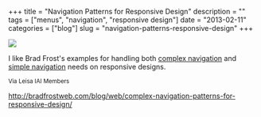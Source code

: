 +++
title = "Navigation Patterns for Responsive Design"
description = ""
tags = ["menus", "navigation", "responsive design"]
date = "2013-02-11"
categories = ["blog"]
slug = "navigation-patterns-responsive-design"
+++



  <div class="notebook-screenshot"><a href="http://bradfrostweb.com/blog/web/complex-navigation-patterns-for-responsive-design/"><img src="http://media.konigi.com/bluga/wt5119504631343_large.jpg"/></a></div><p>I like Brad Frost's examples for handling both <a href="http://bradfrostweb.com/blog/web/complex-navigation-patterns-for-responsive-design/">complex navigation</a> and <a href="http://bradfrostweb.com/blog/web/responsive-nav-patterns/">simple navigation</a> needs on responsive designs.</p>

<p><small>Via Leisa IAI Members</small></p>

    
  <a href="http://bradfrostweb.com/blog/web/complex-navigation-patterns-for-responsive-design/">http://bradfrostweb.com/blog/web/complex-navigation-patterns-for-responsive-design/</a>
